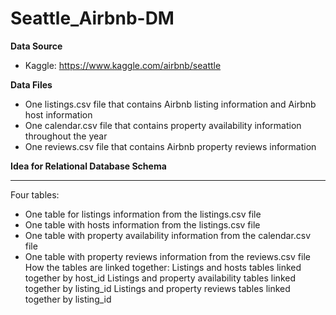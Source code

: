 # Seattle_Airbnb-DM

**Data Source**
- Kaggle: https://www.kaggle.com/airbnb/seattle

**Data Files**
- One listings.csv file that contains Airbnb listing information and Airbnb host information
- One calendar.csv file that contains property availability information throughout the year
- One reviews.csv file that contains Airbnb property reviews information

**Idea for Relational Database Schema**
___________________________________________________________________________________________________________________________________________________________________________________
Four tables:
- One table for listings information from the listings.csv file
- One table with hosts information from the listings.csv file
- One table with property availability information from the calendar.csv file
- One table with property reviews information from the reviews.csv file
How the tables are linked together:
Listings and hosts tables linked together by host_id
Listings and property availability tables linked together by listing_id
Listings and property reviews tables linked together by listing_id
